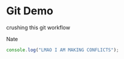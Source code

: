 # Git Demo

crushing this git workflow

Nate

```javascript
console.log("LMAO I AM MAKING CONFLICTS");
```
